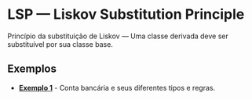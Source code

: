 # LSP — Liskov Substitution Principle

Princípio da substituição de Liskov — Uma classe derivada deve ser substituível por sua classe base.

## Exemplos 

- **[Exemplo 1](./ex1/)** - Conta bancária e seus diferentes tipos e regras.